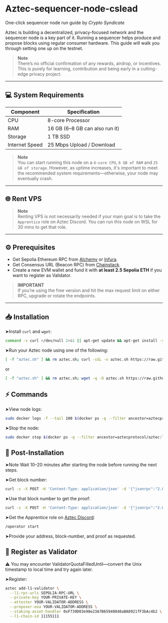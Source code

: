 # Aztec-sequencer-node-cslead
One-click sequencer node run guide by *Crypto Syndicate*

Aztec is building a decentralized, privacy-focused network and the sequencer node is a key part of it. Running a sequencer helps produce and propose blocks using regular consumer hardware. This guide will walk you through setting one up on the testnet.

> **Note**  
> There’s no official confirmation of any rewards, airdrop, or incentives. This is purely for learning, contribution and being early in a cutting-edge privacy project.

---

## 💻 System Requirements

| Component      | Specification                      |
|----------------|------------------------------------|
| CPU            | 8-core Processor                   |
| RAM            | 16 GB (6–8 GB can also run it)     |
| Storage        | 1 TB SSD                           |
| Internet Speed | 25 Mbps Upload / Download          |

> **Note**  
> You can start running this node on a `4-core CPU`, `6 GB of RAM` and `25 GB of storage`. However, as uptime increases, it's important to meet the recommended system requirements—otherwise, your node may eventually crash.

---

## 🌐 Rent VPS

> **Note**  
> Renting VPS is not necessarily needed if your main goal is to take the `Apprentice` role on Aztec Discord. You can run this node on WSL for 30 mins to get that role.

---

## ⚙️ Prerequisites

- Get Sepolia Ethereum RPC from [Alchemy](https://dashboard.alchemy.com/apps) or [Infura](https://developer.metamask.io/register).
- Get Consensus URL (Beacon RPC) from [Chainstack](https://chainstack.com/global-nodes).
- Create a new EVM wallet and fund it with **at least 2.5 Sepolia ETH** if you want to register as Validator.

> **IMPORTANT**  
> If you’re using the free version and hit the max request limit on either RPC, upgrade or rotate the endpoints.

---

## 📥 Installation

➤Install `curl` and `wget`:

```bash
command -v curl >/dev/null 2>&1 || apt-get update && apt-get install -y curl; command -v wget >/dev/null 2>&1 || apt-get install -y wget
```
➤Run your Aztec node using one of the following:

```bash
[ -f "aztec.sh" ] && rm aztec.sh; curl -sSL -o aztec.sh https://raw.githubusercontent.com/zunxbt/aztec-sequencer-node/main/aztec.sh && chmod +x aztec.sh && ./aztec.sh
```
or
```bash
[ -f "aztec.sh" ] && rm aztec.sh; wget -q -O aztec.sh https://raw.githubusercontent.com/zunxbt/aztec-sequencer-node/main/aztec.sh && chmod +x aztec.sh && ./aztec.sh
```

## ⚡ Commands

➤View node logs:
```bash
sudo docker logs -f --tail 100 $(docker ps -q --filter ancestor=aztecprotocol/aztec:latest | head -n 1)
```

➤Stop the node:
```bash
sudo docker stop $(docker ps -q --filter ancestor=aztecprotocol/aztec:latest | head -n 1)
```

## 🧩 Post-Installation
➤Note
Wait 10–20 minutes after starting the node before running the next steps.

➤Get block number:
```bash
curl -s -X POST -H 'Content-Type: application/json' -d '{"jsonrpc":"2.0","method":"node_getL2Tips","params":[],"id":67}' http://localhost:8080 | jq -r '.result.proven.number'
```

➤Use that block number to get the proof:
```bash
curl -s -X POST -H 'Content-Type: application/json' -d '{"jsonrpc":"2.0","method":"node_getArchiveSiblingPath","params":["block-number","block-number"],"id":67}' http://localhost:8080 | jq -r ".result"
```

➤Get the Apprentice role on [Aztec Discord](https://discord.com/invite/aztec):
```bash
/operator start
```
➤Provide your address, block-number, and proof as requested.


## 🚀 Register as Validator
⚠️ You may encounter ValidatorQuotaFilledUntil—convert the Unix timestamp to local time and try again later.

➤Register:
```bash
aztec add-l1-validator \
  --l1-rpc-urls SEPOLIA-RPC-URL \
  --private-key YOUR-PRIVATE-KEY \
  --attester YOUR-VALIDATOR-ADDRESS \
  --proposer-eoa YOUR-VALIDATOR-ADDRESS \
  --staking-asset-handler 0xF739D03e98e23A7B65940848aBA8921fF3bAc4b2 \
  --l1-chain-id 11155111
```
